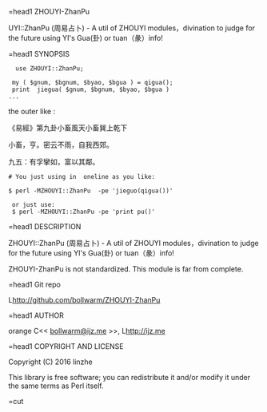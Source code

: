 
=head1 ZHOUYI-ZhanPu
 
UYI::ZhanPu (周易占卜) - A util of ZHOUYI modules，divination to judge for the future using YI's Gua(卦) or tuan（彖）info!
 
 
=head1 SYNOPSIS
 
      use ZHOUYI::ZhanPu;
     
     my ( $gnum, $bgnum, $byao, $bgua ) = qigua();
     print  jiegua( $gnum, $bgnum, $byao, $bgua )
    ...

 the outer like :

《易經》第九卦小畜風天小畜巽上乾下

 小畜，亨。密云不雨，自我西郊。


 九五：有孚攣如，富以其鄰。
    
    # You just using in  oneline as you like:

    $ perl -MZHOUYI::ZhanPu  -pe 'jieguo(qigua())'
    
     or just use:  
     $ perl -MZHOUYI::ZhanPu -pe 'print pu()'
 
=head1 DESCRIPTION
 
  ZHOUYI::ZhanPu (周易占卜) - A util of ZHOUYI modules，divination to judge for the future using YI's Gua(卦) or tuan（彖）info!
 
  ZHOUYI-ZhanPu  is not standardized. This module is far from complete.
 
 

=head1 Git repo
 
  L<http://github.com/bollwarm/ZHOUYI-ZhanPu>
 
=head1 AUTHOR
 
  orange C<< <bollwarm@ijz.me> >>, L<http://ijz.me>
 
=head1 COPYRIGHT AND LICENSE
 
Copyright (C) 2016 linzhe
 
This library is free software; you can redistribute it and/or modify
it under the same terms as Perl itself.
 
 
=cut

